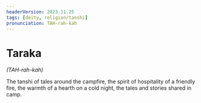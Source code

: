 ```yaml
---
headerVersion: 2023.11.25
tags: [deity, religion/tanshi]
pronunciation: TAH-rah-kah
---
```

# Taraka
*(TAH-rah-kah)*

The tanshi of tales around the campfire, the spirit of hospitality of a friendly fire, the warmth of a hearth on a cold night, the tales and stories shared in camp. 

